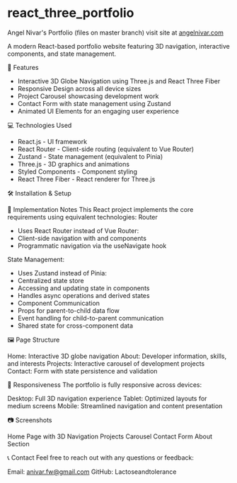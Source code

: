 # react_three_portfolio
Angel Nivar's Portfolio
(files on master branch)
visit site at [angelnivar.com](https://angelnivar.com/)

A modern React-based portfolio website featuring 3D navigation, interactive components, and state management.

🚀 Features
- Interactive 3D Globe Navigation using Three.js and React Three Fiber
- Responsive Design across all device sizes
- Project Carousel showcasing development work
- Contact Form with state management using Zustand
- Animated UI Elements for an engaging user experience

💻 Technologies Used
- React.js - UI framework
- React Router - Client-side routing (equivalent to Vue Router)
- Zustand - State management (equivalent to Pinia)
- Three.js - 3D graphics and animations
- Styled Components - Component styling
- React Three Fiber - React renderer for Three.js

🛠️ Installation & Setup

📝 Implementation Notes
This React project implements the core requirements using equivalent technologies:
Router
- Uses React Router instead of Vue Router:
- Client-side navigation with <Routes> and <Route> components
- Programmatic navigation via the useNavigate hook


State Management:
- Uses Zustand instead of Pinia:
- Centralized state store
- Accessing and updating state in components
- Handles async operations and derived states
- Component Communication
- Props for parent-to-child data flow
- Event handling for child-to-parent communication
- Shared state for cross-component data

🖼️ Page Structure

Home: Interactive 3D globe navigation
About: Developer information, skills, and interests
Projects: Interactive carousel of development projects
Contact: Form with state persistence and validation

📱 Responsiveness
The portfolio is fully responsive across devices:

Desktop: Full 3D navigation experience
Tablet: Optimized layouts for medium screens
Mobile: Streamlined navigation and content presentation

📷 Screenshots

Home Page with 3D Navigation
Projects Carousel
Contact Form
About Section

📞 Contact
Feel free to reach out with any questions or feedback:

Email: anivar.fw@gmail.com
GitHub: Lactoseandtolerance

